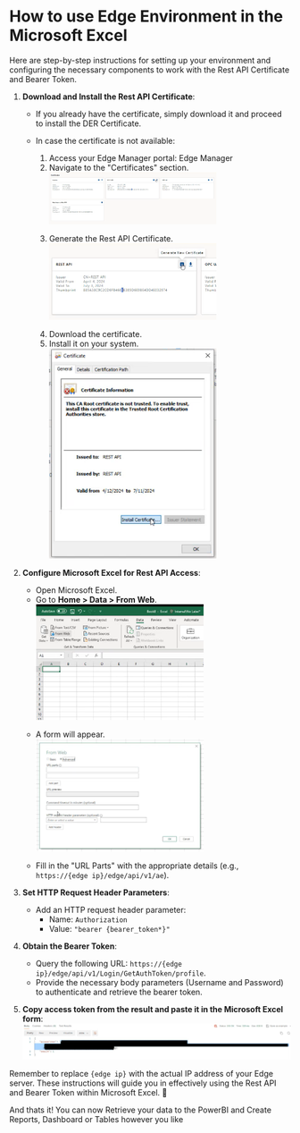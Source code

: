 # How to use Edge Environment in the Microsoft Excel

Here are step-by-step instructions for setting up your environment and configuring the necessary components to work with the Rest API Certificate and Bearer Token.

1. **Download and Install the Rest API Certificate**:
   
    - If you already have the certificate, simply download it and proceed to install the DER Certificate.
    - In case the certificate is not available:
      
        1. Access your Edge Manager portal: Edge Manager
        2. Navigate to the "Certificates" section.  
        <img src="images/edge-admin-certificates.png" width=300><p>
        3. Generate the Rest API Certificate.  
        <img src="images/rest-api-certificate.png" width=300><p>
        4. Download the certificate.
        5. Install it on your system.  
        <img src="images/install-rest-api-cert.png" width=300><p>


3. **Configure Microsoft Excel for Rest API Access**:
    - Open Microsoft Excel.  
    - Go to **Home > Data > From Web**.  
    <img src="images/ms-excel-get-data.png" width=300><p>
    - A form will appear.  
    <img src="images/ms-excel-from-web.png" width=300><p>
    - Fill in the "URL Parts" with the appropriate details (e.g., `https://{edge ip}/edge/api/v1/ae`).

4. **Set HTTP Request Header Parameters**:
    - Add an HTTP request header parameter:
        - Name: `Authorization`
        - Value: `"bearer {bearer_token*}"`

5. **Obtain the Bearer Token**:
    - Query the following URL: `https://{edge ip}/edge/api/v1/Login/GetAuthToken/profile`.
    - Provide the necessary body parameters (Username and Password) to authenticate and retrieve the bearer token.

4. **Copy access token from the result and paste it in the Microsoft Excel form**:  
    <img src="images/bearer-token-sample.png" width=800><p>
    
Remember to replace `{edge ip}` with the actual IP address of your Edge server. These instructions will guide you in effectively using the Rest API and Bearer Token within Microsoft Excel. 🚀

And thats it! You can now Retrieve your data to the PowerBI and Create Reports, Dashboard or Tables however you like
